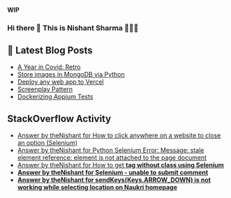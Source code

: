 #### WIP
### Hi there 👋  This is Nishant Sharma 🧑🏼‍🎤

## 📕 Latest Blog Posts
<!-- BLOG-POST-LIST:START -->
- [A Year in Covid: Retro](https://thenishant3.medium.com/a-year-in-covid-retro-632bf6cdf1c7?source=rss-97b0bdcd7e66------2)
- [Store images in MongoDB via Python](https://dev.to/thenishant/store-images-in-mongodb-via-python-2g73)
- [Deploy any web app to Vercel](https://dev.to/thenishant/deploy-any-web-app-to-vercel-1ka8)
- [Screenplay Pattern](https://medium.com/testvagrant/screenplay-pattern-3490c7f0c23c?source=rss-97b0bdcd7e66------2)
- [Dockerizing Appium Tests](https://medium.com/testvagrant/dockerizing-appium-tests-c9696809afec?source=rss-97b0bdcd7e66------2)
<!-- BLOG-POST-LIST:END -->


## StackOverflow Activity
<!-- STACKOVERFLOW:START -->
- [Answer by theNishant for How to click anywhere on a website to close an option (Selenium)](https://stackoverflow.com/questions/68178259/how-to-click-anywhere-on-a-website-to-close-an-option-selenium/68178540#68178540)
- [Answer by theNishant for Python Selenium Error: Message: stale element reference: element is not attached to the page document](https://stackoverflow.com/questions/68135798/python-selenium-error-message-stale-element-reference-element-is-not-attached/68136470#68136470)
- [Answer by theNishant for How to get <b> tag without class using Selenium](https://stackoverflow.com/questions/68115290/how-to-get-b-tag-without-class-using-selenium/68115519#68115519)
- [Answer by theNishant for Selenium - unable to submit comment](https://stackoverflow.com/questions/67662651/selenium-unable-to-submit-comment/67667371#67667371)
- [Answer by theNishant for sendKeys(Keys.ARROW_DOWN) is not working while selecting location on Naukri homepage](https://stackoverflow.com/questions/66981705/sendkeyskeys-arrow-down-is-not-working-while-selecting-location-on-naukri-home/66999916#66999916)
<!-- STACKOVERFLOW:END -->
